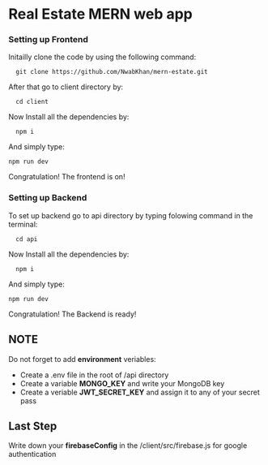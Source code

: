 # Real Estate MERN web app

### Setting up Frontend
Initailly clone the code by using the following command:
      
      git clone https://github.com/NwabKhan/mern-estate.git

After that go to client directory by:

      cd client

Now Install all the dependencies by:

      npm i

And simply type:

    npm run dev

Congratulation! The frontend is on!

### Setting up Backend
To set up backend go to api directory by typing folowing command in the terminal:

      cd api

Now Install all the dependencies by:

      npm i

And simply type:

    npm run dev

Congratulation! The Backend is ready!

## NOTE
Do not forget to add __environment__ veriables:

* Create a .env file in the root of /api directory
* Create a variable __MONGO_KEY__ and write your MongoDB key
* Create a veriable __JWT_SECRET_KEY__ and assign it to any of your secret pass

## Last Step
Write down your __firebaseConfig__ in the /client/src/firebase.js for google authentication
